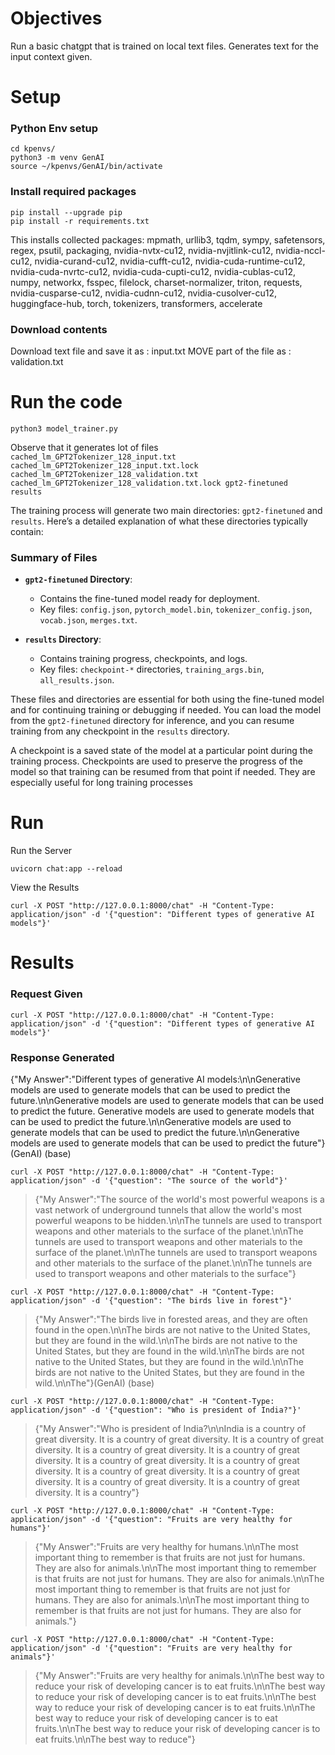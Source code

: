 # Objectives
Run a basic chatgpt that is trained on local text files. 
Generates text for the input context given. 

# Setup

### Python Env setup
```
cd kpenvs/
python3 -m venv GenAI
source ~/kpenvs/GenAI/bin/activate
```

### Install required packages

```
pip install --upgrade pip
pip install -r requirements.txt

```

This installs 
collected packages: mpmath, urllib3, tqdm, sympy, safetensors, regex, psutil, packaging, nvidia-nvtx-cu12, nvidia-nvjitlink-cu12, nvidia-nccl-cu12, nvidia-curand-cu12, nvidia-cufft-cu12, nvidia-cuda-runtime-cu12, nvidia-cuda-nvrtc-cu12, nvidia-cuda-cupti-cu12, nvidia-cublas-cu12, numpy, networkx, fsspec, filelock, charset-normalizer, triton, requests, nvidia-cusparse-cu12, nvidia-cudnn-cu12, nvidia-cusolver-cu12, huggingface-hub, torch, tokenizers, transformers, accelerate

### Download contents
Download text file and save it as : input.txt
MOVE part of the file as : validation.txt


# Run the code
```
python3 model_trainer.py
```

Observe that it generates lot of files
`
cached_lm_GPT2Tokenizer_128_input.txt
cached_lm_GPT2Tokenizer_128_input.txt.lock
cached_lm_GPT2Tokenizer_128_validation.txt 
cached_lm_GPT2Tokenizer_128_validation.txt.lock
gpt2-finetuned                             
results  
`

The training process will generate two main directories: `gpt2-finetuned` and `results`. Here’s a detailed explanation of what these directories typically contain:

### Summary of Files

- **`gpt2-finetuned` Directory**:
  - Contains the fine-tuned model ready for deployment.
  - Key files: `config.json`, `pytorch_model.bin`, `tokenizer_config.json`, `vocab.json`, `merges.txt`.

- **`results` Directory**:
  - Contains training progress, checkpoints, and logs.
  - Key files: `checkpoint-*` directories, `training_args.bin`, `all_results.json`.

These files and directories are essential for both using the fine-tuned model and for continuing training or debugging if needed. You can load the model from the `gpt2-finetuned` directory for inference, and you can resume training from any checkpoint in the `results` directory.

A checkpoint is a saved state of the model at a particular point during the training process. Checkpoints are used to preserve the progress of the model so that training can be resumed from that point if needed. They are especially useful for long training processes


# Run 

Run the Server
```
uvicorn chat:app --reload
```

View the Results

```
curl -X POST "http://127.0.0.1:8000/chat" -H "Content-Type: application/json" -d '{"question": "Different types of generative AI models"}'
```

# Results

### Request Given
`curl -X POST "http://127.0.0.1:8000/chat" -H "Content-Type: application/json" -d '{"question": "Different types of generative AI models"}'`

### Response Generated
{"My Answer":"Different types of generative AI models:\n\nGenerative models are used to generate models that can be used to predict the future.\n\nGenerative models are used to generate models that can be used to predict the future. Generative models are used to generate models that can be used to predict the future.\n\nGenerative models are used to generate models that can be used to predict the future.\n\nGenerative models are used to generate models that can be used to predict the future"}(GenAI) (base)


`curl -X POST "http://127.0.0.1:8000/chat" -H "Content-Type: application/json" -d '{"question": "The source of the world"}'`
> {"My Answer":"The source of the world's most powerful weapons is a vast network of underground tunnels that allow the world's most powerful weapons to be hidden.\n\nThe tunnels are used to transport weapons and other materials to the surface of the planet.\n\nThe tunnels are used to transport weapons and other materials to the surface of the planet.\n\nThe tunnels are used to transport weapons and other materials to the surface of the planet.\n\nThe tunnels are used to transport weapons and other materials to the surface"}

`curl -X POST "http://127.0.0.1:8000/chat" -H "Content-Type: application/json" -d '{"question": "The birds live in forest"}'`
> {"My Answer":"The birds live in forested areas, and they are often found in the open.\n\nThe birds are not native to the United States, but they are found in the wild.\n\nThe birds are not native to the United States, but they are found in the wild.\n\nThe birds are not native to the United States, but they are found in the wild.\n\nThe birds are not native to the United States, but they are found in the wild.\n\nThe"}(GenAI) (base) 

`curl -X POST "http://127.0.0.1:8000/chat" -H "Content-Type: application/json" -d '{"question": "Who is president of India?"}'`

> {"My Answer":"Who is president of India?\n\nIndia is a country of great diversity. It is a country of great diversity. It is a country of great diversity. It is a country of great diversity. It is a country of great diversity. It is a country of great diversity. It is a country of great diversity. It is a country of great diversity. It is a country of great diversity. It is a country of great diversity. It is a country of great diversity. It is a country"}

`curl -X POST "http://127.0.0.1:8000/chat" -H "Content-Type: application/json" -d '{"question": "Fruits are very healthy for humans"}'`
> {"My Answer":"Fruits are very healthy for humans.\n\nThe most important thing to remember is that fruits are not just for humans. They are also for animals.\n\nThe most important thing to remember is that fruits are not just for humans. They are also for animals.\n\nThe most important thing to remember is that fruits are not just for humans. They are also for animals.\n\nThe most important thing to remember is that fruits are not just for humans. They are also for animals."}

`curl -X POST "http://127.0.0.1:8000/chat" -H "Content-Type: application/json" -d '{"question": "Fruits are very healthy for animals"}'`
> {"My Answer":"Fruits are very healthy for animals.\n\nThe best way to reduce your risk of developing cancer is to eat fruits.\n\nThe best way to reduce your risk of developing cancer is to eat fruits.\n\nThe best way to reduce your risk of developing cancer is to eat fruits.\n\nThe best way to reduce your risk of developing cancer is to eat fruits.\n\nThe best way to reduce your risk of developing cancer is to eat fruits.\n\nThe best way to reduce"}